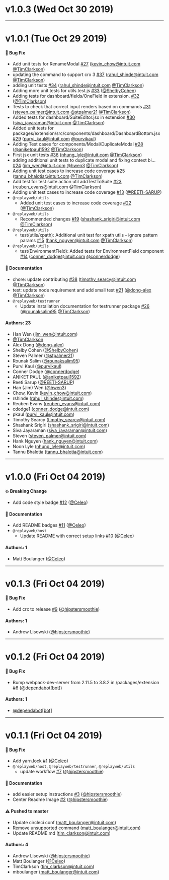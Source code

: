 # v1.0.3 (Wed Oct 30 2019)



---

# v1.0.1 (Tue Oct 29 2019)

#### 🐛  Bug Fix

- Add unit tests for RenameModal [#27](https://github.com/intuit/ReplayWeb/pull/27) (kevin_chow@intuit.com [@TimClarkson](https://github.com/TimClarkson))
- updating the command to support crx 3 [#37](https://github.com/intuit/ReplayWeb/pull/37) (rahul_shinde@intuit.com [@TimClarkson](https://github.com/TimClarkson))
- adding unit tests [#34](https://github.com/intuit/ReplayWeb/pull/34) (rahul_shinde@intuit.com [@TimClarkson](https://github.com/TimClarkson))
- Adding more unit tests for utils.test.js [#33](https://github.com/intuit/ReplayWeb/pull/33) ([@ShelbyCohen](https://github.com/ShelbyCohen))
- Adding tests for dashboard/fields/OneField in extension. [#32](https://github.com/intuit/ReplayWeb/pull/32) ([@TimClarkson](https://github.com/TimClarkson))
- Tests to check that correct input renders based on commands [#31](https://github.com/intuit/ReplayWeb/pull/31) (steven_palmer@intuit.com [@stpalmer21](https://github.com/stpalmer21) [@TimClarkson](https://github.com/TimClarkson))
- Added tests for dashboard/SuiteEditor.jsx in extension [#30](https://github.com/intuit/ReplayWeb/pull/30) (siva_jayaraman@intuit.com [@TimClarkson](https://github.com/TimClarkson))
- Added unit tests for packages/extension/src/components/dashboard/DashboardBottom.jsx [#29](https://github.com/intuit/ReplayWeb/pull/29) (purvi_kaul@intuit.com [@purvikaul](https://github.com/purvikaul))
- Adding Test cases for components/Modal/DuplicateModal [#28](https://github.com/intuit/ReplayWeb/pull/28) ([@aniketpaul1592](https://github.com/aniketpaul1592) [@TimClarkson](https://github.com/TimClarkson))
- First jsx unit tests [#36](https://github.com/intuit/ReplayWeb/pull/36) (nhung_lyle@intuit.com [@TimClarkson](https://github.com/TimClarkson))
- adding additional unit tests to duplicate modal and fixing context bi… [#24](https://github.com/intuit/ReplayWeb/pull/24) (jim_wen@intuit.com [@hwen3](https://github.com/hwen3) [@TimClarkson](https://github.com/TimClarkson))
- Adding unit test cases to increase code coverage [#25](https://github.com/intuit/ReplayWeb/pull/25) (tannu_bhalotia@intuit.com [@TimClarkson](https://github.com/TimClarkson))
- Add test for test suite action util addTestToSuite [#23](https://github.com/intuit/ReplayWeb/pull/23) (reuben_evans@intuit.com [@TimClarkson](https://github.com/TimClarkson))
- Adding unit test cases to increase code coverage [#13](https://github.com/intuit/ReplayWeb/pull/13) ([@REETI-SARUP](https://github.com/REETI-SARUP))
- `@replayweb/utils`
  - Added unit test cases to increase code coverage [#22](https://github.com/intuit/ReplayWeb/pull/22) ([@TimClarkson](https://github.com/TimClarkson))
- `@replayweb/utils`
  - Recommended changes [#19](https://github.com/intuit/ReplayWeb/pull/19) (shashank_srigiri@intuit.com [@TimClarkson](https://github.com/TimClarkson))
- `@replayweb/utils`
  - test(utils/xpath): Additional unit test for xpath utils - ignore pattern params [#15](https://github.com/intuit/ReplayWeb/pull/15) (hank_nguyen@intuit.com [@TimClarkson](https://github.com/TimClarkson))
- `@replayweb/utils`
  - test(EnvironmentField): Added tests for EnvironmentField component [#14](https://github.com/intuit/ReplayWeb/pull/14) (conner_dodge@intuit.com [@connerdodge](https://github.com/connerdodge))

#### 📝  Documentation

- chore: update contributing [#38](https://github.com/intuit/ReplayWeb/pull/38) (timothy_searcy@intuit.com [@TimClarkson](https://github.com/TimClarkson))
- test: update node requirement and add small test [#21](https://github.com/intuit/ReplayWeb/pull/21) ([@dong-alex](https://github.com/dong-alex) [@TimClarkson](https://github.com/TimClarkson))
- `@replayweb/testrunner`
  - Update installation documentation for testrunner package [#26](https://github.com/intuit/ReplayWeb/pull/26) ([@rounaksalim95](https://github.com/rounaksalim95) [@TimClarkson](https://github.com/TimClarkson))

#### Authors: 23

- Han Wen (jim_wen@intuit.com)
- [@TimClarkson](https://github.com/TimClarkson)
- Alex Dong ([@dong-alex](https://github.com/dong-alex))
- Shelby Cohen ([@ShelbyCohen](https://github.com/ShelbyCohen))
- Steven Palmer ([@stpalmer21](https://github.com/stpalmer21))
- Rounak Salim ([@rounaksalim95](https://github.com/rounaksalim95))
- Purvi Kaul ([@purvikaul](https://github.com/purvikaul))
- Conner Dodge ([@connerdodge](https://github.com/connerdodge))
- ANIKET PAUL ([@aniketpaul1592](https://github.com/aniketpaul1592))
- Reeti Sarup ([@REETI-SARUP](https://github.com/REETI-SARUP))
- Han (Jim) Wen ([@hwen3](https://github.com/hwen3))
- Chow, Kevin (kevin_chow@intuit.com)
- rshinde (rahul_shinde@intuit.com)
- Reuben Evans (reuben_evans@intuit.com)
- cdodge1 (conner_dodge@intuit.com)
- pkaul (purvi_kaul@intuit.com)
- Timothy Searcy (timothy_searcy@intuit.com)
- Shashank Srigiri (shashank_srigiri@intuit.com)
- Siva Jayaraman (siva_jayaraman@intuit.com)
- Steven (steven_palmer@intuit.com)
- Hank Nguyen (hank_nguyen@intuit.com)
- Noon Lyle (nhung_lyle@intuit.com)
- Tannu Bhalotia (tannu_bhalotia@intuit.com)

---

# v1.0.0 (Fri Oct 04 2019)

#### 💥  Breaking Change

- Add code style badge [#12](https://github.com/intuit/ReplayWeb/pull/12) ([@Celeo](https://github.com/Celeo))

#### 📝  Documentation

- Add README badges [#11](https://github.com/intuit/ReplayWeb/pull/11) ([@Celeo](https://github.com/Celeo))
- `@replayweb/host`
  - Update README with correct setup links [#10](https://github.com/intuit/ReplayWeb/pull/10) ([@Celeo](https://github.com/Celeo))

#### Authors: 1

- Matt Boulanger ([@Celeo](https://github.com/Celeo))

---

# v0.1.3 (Fri Oct 04 2019)

#### 🐛  Bug Fix

- Add crx to release [#9](https://github.com/intuit/ReplayWeb/pull/9) ([@hipstersmoothie](https://github.com/hipstersmoothie))

#### Authors: 1

- Andrew Lisowski ([@hipstersmoothie](https://github.com/hipstersmoothie))

---

# v0.1.2 (Fri Oct 04 2019)

#### 🐛  Bug Fix

- Bump webpack-dev-server from 2.11.5 to 3.8.2 in /packages/extension [#6](https://github.com/intuit/ReplayWeb/pull/6) ([@dependabot[bot]](https://github.com/dependabot[bot]))

#### Authors: 1

- [@dependabot[bot]](https://github.com/dependabot[bot])

---

# v0.1.1 (Fri Oct 04 2019)

#### 🐛  Bug Fix

- Add yarn.lock [#1](https://github.com/intuit/ReplayWeb/pull/1) ([@Celeo](https://github.com/Celeo))
- `@replayweb/host`, `@replayweb/testrunner`, `@replayweb/utils`
  - update workflow [#7](https://github.com/intuit/ReplayWeb/pull/7) ([@hipstersmoothie](https://github.com/hipstersmoothie))

#### 📝  Documentation

- add easier setup instructions [#3](https://github.com/intuit/ReplayWeb/pull/3) ([@hipstersmoothie](https://github.com/hipstersmoothie))
- Center Readme Image [#2](https://github.com/intuit/ReplayWeb/pull/2) ([@hipstersmoothie](https://github.com/hipstersmoothie))

#### ⚠️  Pushed to master

- Update circleci conf  (matt_boulanger@intuit.com)
- Remove unsupported command  (matt_boulanger@intuit.com)
- Update README.md  (tim_clarkson@intuit.com)

#### Authors: 4

- Andrew Lisowski ([@hipstersmoothie](https://github.com/hipstersmoothie))
- Matt Boulanger ([@Celeo](https://github.com/Celeo))
- TimClarkson (tim_clarkson@intuit.com)
- mboulanger (matt_boulanger@intuit.com)